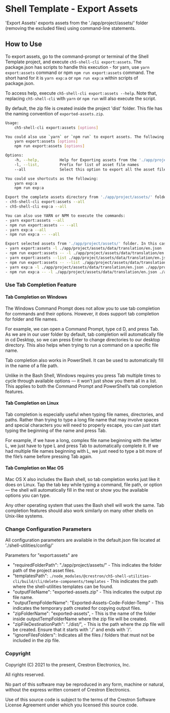 # Shell Template - Export Assets

'Export Assets' exports assets from the './app/project/assets/' folder (removing the excluded files) using command-line statements.

## How to Use

To export assets, go to the command-prompt or terminal of the Shell Template project, and execute `ch5-shell-cli export:assets`.
The package.json has scripts to handle this execution - for yarn, use `yarn export:assets` command or npm  `npm run export:assets` command. The short hand for it is `yarn exp:a` or `npm run exp:a` within scripts of package.json.

To access help, execute `ch5-shell-cli export:assets --help`. Note that, replacing `ch5-shell-cli` with `yarn` or `npm run` will also execute the script.

By default, the zip file is created inside the project 'dist' folder. This file has the naming convention of `exported-assets.zip`.

```bash
Usage: 
    ch5-shell-cli export:assets [options]

You could also use `yarn` or `npm run` to export assets. The following are the commands:
    yarn export:assets [options]
    npm run export:assets [options]

Options:
    -h, --help,         Help for Exporting assets from the './app/project/assets/' folder
    -l, --list,         Prefix for list of asset file names
    --all               Select this option to export all the asset files

You could use shortcuts as the following:
    yarn exp:a
    npm run exp:a

Export the complete assets directory from './app/project/assets/' folder. To achieve this, use the below commands:
- ch5-shell-cli export:assets --all
- ch5-shell-cli exp:a --all

You can also use YARN or NPM to execute the commands:
- yarn export:assets --all
- npm run export:assets -- --all
- yarn exp:a --all
- npm run exp:a -- --all

Export selected assets from './app/project/assets/' folder. In this case, the file names are mandatory in the command-prompt. The filename must follow the complete path starting from './app/project/assets/....'. Only file names can be provided here (no folder paths). Multiple file names can be provided in the command-prompt. To achieve this, use the below commands:
- yarn export:assets -l ./app/project/assets/data/translation/en.json ./app/project/assets/scss/_variables.scss
- npm run export:assets -- -l ./app/project/assets/data/translation/en.json ./app/project/assets/scss/_variables.scss
- yarn export:assets --list ./app/project/assets/data/translation/en.json ./app/project/assets/scss/_variables.scss
- npm run export:assets -- --list ./app/project/assets/data/translation/en.json ./app/project/assets/scss/_variables.scss
- yarn exp:a -l ./app/project/assets/data/translation/en.json ./app/project/assets/scss/_variables.scss
- npm run exp:a -- -l ./app/project/assets/data/translation/en.json ./app/project/assets/scss/_variables.scss

```

### Use Tab Completion Feature

#### Tab Completion on Windows

The Windows Command Prompt does not allow you to use tab completion for commands and their options. However, it does support tab completion for folder and file names.

For example, we can open a Command Prompt, type cd D, and press Tab. As we are in our user folder by default, tab completion will automatically file in cd Desktop, so we can press Enter to change directories to our desktop directory. This also helps when trying to run a command on a specific file name.

Tab completion also works in PowerShell. It can be used to automatically fill in the name of a file path.

Unlike in the Bash Shell, Windows requires you press Tab multiple times to cycle through available options — it won’t just show you them all in a list. This applies to both the Command Prompt and PowerShell’s tab completion features.

#### Tab Completion on Linux

Tab completion is especially useful when typing file names, directories, and paths. Rather than trying to type a long file name that may involve spaces and special characters you will need to properly escape, you can just start typing the beginning of the name and press Tab.

For example, if we have a long, complex file name beginning with the letter L, we just have to type L and press Tab to automatically complete it. If we had multiple file names beginning with L, we just need to type a bit more of the file’s name before pressing Tab again.

#### Tab Completion on Mac OS

Mac OS X also includes the Bash shell, so tab completion works just like it does on Linux. Tap the tab key while typing a command, file path, or option — the shell will automatically fill in the rest or show you the available options you can type.

Any other operating system that uses the Bash shell will work the same. Tab completion features should also work similarly on many other shells on Unix-like systems.

### Change Configuration Parameters

All configuration parameters are available in the default.json file located at './shell-utilities/config/'

Parameters for "export:assets" are

- "requiredFolderPath": "./app/project/assets/" - This indicates the folder path of the project asset files.
- "templatesPath": `./node_modules/@crestron/ch5-shell-utilities-cli/build/cli/delete-components/templates` - This indicates the path where  the shell-utilities templates can be found.
- "outputFileName": "exported-assets.zip" - This indicates the output zip file name.
- "outputTempFolderName": "Exported-Assets-Code-Folder-Temp" - This indicates the temporary path created for copying output files.
- "zipFolderName": "exported-assets", - This is the name of the folder inside outputTempFolderName where the zip file will be created.
- "zipFileDestinationPath": "./dist/", - This is the path where the zip file will be created. Ensure that it starts with './' and ends with '/'.
- "ignoreFilesFolders": Indicates all the files / folders that must not be included in the zip file.

### Copyright

Copyright (C) 2021 to the present, Crestron Electronics, Inc.

All rights reserved.

No part of this software may be reproduced in any form, machine
or natural, without the express written consent of Crestron Electronics.

Use of this source code is subject to the terms of the Crestron Software License Agreement
under which you licensed this source code.

